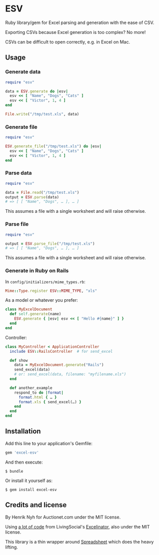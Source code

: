 # ESV

Ruby library/gem for Excel parsing and generation with the ease of CSV.

Exporting CSVs because Excel generation is too complex? No more!

CSVs can be difficult to open correctly, e.g. in Excel on Mac.


## Usage

### Generate data

``` ruby
require "esv"

data = ESV.generate do |esv|
  esv << [ "Name", "Dogs", "Cats" ]
  esv << [ "Victor", 1, 4 ]
end

File.write("/tmp/test.xls", data)
```

### Generate file

``` ruby
require "esv"

ESV.generate_file("/tmp/test.xls") do |esv|
  esv << [ "Name", "Dogs", "Cats" ]
  esv << [ "Victor", 1, 4 ]
end
```

### Parse data

``` ruby
require "esv"

data = File.read("/tmp/test.xls")
output = ESV.parse(data)
# => [ [ "Name", "Dogs", … ], … ]
```

This assumes a file with a single worksheet and will raise otherwise.

### Parse file

``` ruby
require "esv"

output = ESV.parse_file("/tmp/test.xls")
# => [ [ "Name", "Dogs", … ], … ]
```

This assumes a file with a single worksheet and will raise otherwise.

### Generate in Ruby on Rails

In `config/initializers/mime_types.rb`:

``` ruby
Mime::Type.register ESV::MIME_TYPE, "xls"
```

As a model or whatever you prefer:

``` ruby
class MyExcelDocument
  def self.generate(name)
    ESV.generate { |esv| esv << [ "Hello #{name}" ] }
  end
end
```

Controller:

``` ruby
class MyController < ApplicationController
  include ESV::RailsController  # for send_excel

  def show
    data = MyExcelDocument.generate("Rails")
    send_excel(data)
    # or: send_excel(data, filename: "myfilename.xls")
  end

  def another_example
    respond_to do |format|
      format.html { … }
      format.xls { send_excel(…) }
    end
  end
end
```


## Installation

Add this line to your application's Gemfile:

``` ruby
gem 'excel-esv'
```

And then execute:

    $ bundle

Or install it yourself as:

    $ gem install excel-esv


## Credits and license

By Henrik Nyh for Auctionet.com under the MIT license.

Using [a lot of code](https://github.com/livingsocial/excelinator/blob/master/lib/excelinator/xls.rb) from LivingSocial's [Excelinator](https://github.com/livingsocial/excelinator), also under the MIT license.

This library is a thin wrapper around [Spreadsheet](https://github.com/zdavatz/spreadsheet) which does the heavy lifting.
